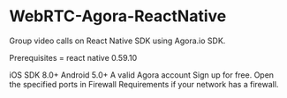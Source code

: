 # WebRTC-Agora-ReactNative



Group video calls on React Native SDK using Agora.io SDK. 



Prerequisites
= react native 0.59.10

iOS SDK 8.0+
Android 5.0+
A valid Agora account Sign up for free.
Open the specified ports in Firewall Requirements if your network has a firewall.

